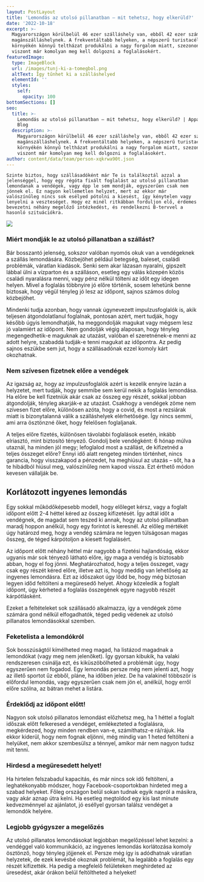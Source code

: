 ```yaml
---
layout: PostLayout
title: 'Lemondás az utolsó pillanatban – mit tehetsz, hogy elkerüld?'
date: '2022-10-18'
excerpt: >-
  Magyarországon körülbelül 46 ezer szálláshely van, ebből 42 ezer számít
  magánszálláshelynek. A frekventáltabb helyeken, a népszerű turistacélpontok
  környékén könnyű teltházat produkálni a nagy forgalom miatt, szezonon kívül
  viszont már komolyan meg kell dolgozni a foglalásokért.
featuredImage:
  type: ImageBlock
  url: /images/tunj-ki-a-tomegbol.png
  altText: Így tűnhet ki a szálláshelyed
  elementId: ''
  styles:
    self:
      opacity: 100
bottomSections: []
seo:
  title: >-
    Lemondás az utolsó pillanatban – mit tehetsz, hogy elkerüld? | Appartman
    Blog
  description: >-
    Magyarországon körülbelül 46 ezer szálláshely van, ebből 42 ezer számít
    magánszálláshelynek. A frekventáltabb helyeken, a népszerű turistacélpontok
    környékén könnyű teltházat produkálni a nagy forgalom miatt, szezonon kívül
    viszont már komolyan meg kell dolgozni a foglalásokért.
author: content/data/team/person-xqkrwa90t.json
---
```

`Szinte biztos, hogy szállásadóként már Te is találkoztál azzal a jelenséggel, hogy egy régóta fixált foglalást az utolsó pillanatban lemondanak a vendégek, vagy épp le sem mondják, egyszerűen csak nem jönnek el. Ez nagyon kellemetlen helyzet, mert az ekkor már valószínűleg nincs sok esélyed pótolni a kiesést, így kénytelen vagy lenyelni a veszteséget. Hogy ez minél ritkábban forduljon elő, érdemes
bevezetni néhány megelőző intézkedést, és rendelkezni B-tervvel a hasonló szituációkra.`

![](/images/lemondas-az-utolso-pillanatban%20\(1\).png)

### Miért mondják le az utolsó pillanatban a szállást?

Bár bosszantó jelenség, sokszor valóban nyomós okuk van a vendégeknek a szállás lemondására. Közbejöhet például betegség, baleset, családi problémák, váratlan kiadások. Senki sem akar lázasan nyaralni, gipszelt lábbal ülni a vízparton és a szálláson, esetleg egy válás közepén közös családi nyaralásra menni, vagy pénz nélkül tölteni az időt egy idegen helyen. Mivel a foglalás többnyire jó előre történik, sosem lehetünk benne biztosak, hogy végül tényleg jó lesz az időpont, sajnos számos dolog közbejöhet.

Mindenki tudja azonban, hogy vannak úgynevezett impulzusfoglalók is, akik teljesen átgondolatlanul foglalnak, pontosan azért, mert tudják, hogy később úgyis lemondhatják, ha meggondolják magukat vagy mégsem lesz jó valamiért az időpont. Nem gondolják végig alaposan, hogy tényleg megengedhetik-e maguknak az utazást, valóban el szeretnének-e menni az adott helyre, szabaddá tudják-e tenni magukat az időpontra. Az pedig sajnos eszükbe sem jut, hogy a szállásadónak ezzel komoly kárt okozhatnak.

### Nem szívesen fizetnek előre a vendégek

Az igazság az, hogy az impulzusfoglalók azért is kezelik ennyire lazán a helyzetet, mert tudják, hogy semmibe sem kerül nekik a foglalás lemondása. Ha előre be kell fizetniük akár csak az összeg egy részét, sokkal jobban átgondolják, tényleg akarják-e az utazást. Csakhogy a vendégek zöme nem szívesen fizet előre, különösen azóta, hogy a covid, és most a rezsiárak miatt is bizonytalanná válik a szálláshelyek
elérhetősége. Így nincs semmi, ami arra ösztönzné őket, hogy felelősen foglaljanak.

A teljes előre fizetés, különösen távolabbi foglalások esetén, inkább elriasztó, mint biztosító tényező. Gondolj bele vendégként: 6 hónap múlva utaznál, ha minden jól megy; lefoglalod most a szállást, de kifizetnéd a teljes összeget előre? Ennyi idő alatt rengeteg minden történhet, nincs garancia, hogy visszakapod a pénzedet, ha meghiúsul az utazás – sőt, ha a te hibádból hiúsul meg, valószínűleg nem kapod vissza. Ezt érthető módon kevesen vállalják be.

## Korlátozott ingyenes lemondás

Egy sokkal működőképesebb modell, hogy előleget kérsz, vagy a foglalt időpont előtt 2-4 héttel kéred az összeg kifizetését. Így adtál időt a vendégnek, de magadat sem teszed ki annak, hogy az utolsó pillanatban maradj hoppon anélkül, hogy egy forintot is keresnél. Az előleg mértékét úgy határozd meg, hogy a vendég számára ne legyen túlságosan magas összeg, de téged kárpótoljon a kiesett foglalásért.

Az időpont előtt néhány héttel már nagyobb a fizetési hajlandóság, ekkor ugyanis már sok tényező látható előre, így maga a vendég is biztosabb abban, hogy el fog jönni. Meghatározhatod, hogy a teljes összeget, vagy csak egy részét kéred előre, illetve azt is, hogy meddig van lehetőség az ingyenes lemondásra. Ezt az időszakot úgy lődd be, hogy még biztosan legyen időd feltölteni a megüresedő helyet. Ahogy közeledik a foglalt időpont, úgy kérheted a foglalás összegének egyre nagyobb részét kárpótlásként.

Ezeket a feltételeket sok szállásadó alkalmazza, így a vendégek zöme számára gond nélkül elfogadhatók, téged pedig védenek az utolsó pillanatos lemondásokkal szemben.

### Feketelista a lemondókról

Sok bosszúságtól kímélheted meg magad, ha listázod magadnak a lemondókat (vagy meg nem jelenőket). Így gyorsan kibukik, ha valaki rendszeresen csinálja ezt, és kiküszöbölheted a problémát úgy, hogy egyszerűen nem fogadod. Egy lemondás persze még nem jelenti
azt, hogy az illető sportot űz ebből, pláne, ha időben jelez. De ha valakinél többször is előfordul lemondás, vagy egyszerűen csak nem jön el, anélkül, hogy erről előre szólna, az bátran mehet a listára.

### Érdeklődj az időpont előtt!

Nagyon sok utolsó pillanatos lemondást előzhetsz meg, ha 1 héttel a foglalt időszak előtt felkeresed a vendéget, emlékezteted a foglalásra, megkérdezed, hogy minden rendben van-e, számíthatsz-e rá/rájuk. Ha ekkor kiderül, hogy nem fognak eljönni, még mindig van 1 heted feltölteni a helyüket, nem akkor szembesülsz a ténnyel, amikor már nem nagyon tudsz mit tenni.

### Hirdesd a megüresedett helyet!

Ha hirtelen felszabadul kapacitás, és már nincs sok idő feltölteni, a leghatékonyabb módszer, hogy Facebook-csoportokban
hirdeted meg a szabad helyeket. Főleg országon belül sokan tudnak egyik napról a másikra, vagy akár aznap útra kelni. Ha esetleg megtoldod egy kis last minute kedvezménnyel az ajánlatot, jó eséllyel gyorsan találsz vendéget a lemondók helyére.

### Legjobb gyógyszer a megelőzés

Az utolsó pillanatos lemondásokat legjobban megelőzéssel lehet kezelni: a vendéggel való kommunikáció, az ingyenes lemondás korlátozása komoly ösztönző, hogy tényleg jöjjenek el. Persze még így is adódhatnak váratlan helyzetek, de ezek kevésbé okoznak problémát, ha legalább a foglalás egy részét kifizették. Ha pedig a megfelelő felületeken meghirdeted az üresedést, akár órákon belül feltöltheted a helyeket!
